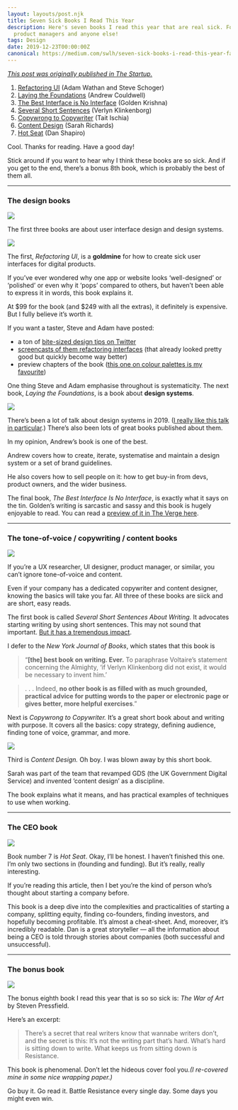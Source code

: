 ```yaml
---
layout: layouts/post.njk
title: Seven Sick Books I Read This Year
description: Here's seven books I read this year that are real sick. For UX designers,
  product managers and anyone else!
tags: Design
date: 2019-12-23T00:00:00Z
canonical: https://medium.com/swlh/seven-sick-books-i-read-this-year-fa6c67fcd19f
---
```

[_This post was originally published in The Startup._](https://medium.com/swlh/seven-sick-books-i-read-this-year-fa6c67fcd19f)

1. [Refactoring UI](https://refactoringui.com/book/) (Adam Wathan and Steve Schoger)
2. [Laying the Foundations](https://designsystemfoundations.com/) (Andrew Couldwell)
3. [The Best Interface is No Interface](http://www.nointerface.com/) (Golden Krishna)
4. [Several Short Sentences](https://www.penguinrandomhouse.com/books/93789/several-short-sentences-about-writing-by-verlyn-klinkenborg/) (Verlyn Klinkenborg)
5. [Copywrong to Copywriter](https://copygui.de/) (Tait Ischia)
6. [Content Design](https://contentdesign.london/book/) (Sarah Richards)
7. [Hot Seat](https://www.oreilly.com/library/view/hot-seat/9781449360801/) (Dan Shapiro)

Cool. Thanks for reading. Have a good day!

Stick around if you want to hear why I think these books are so sick. And if you get to the end, there’s a bonus 8th book, which is probably the best of them all.

***

### The design books

![](https://cdn-images-1.medium.com/max/2400/1*b9_1MJJ5K4PnhGEdaMo1Fw.jpeg)

The first three books are about user interface design and design systems.

![](https://cdn-images-1.medium.com/max/1200/1*mtm4QE4zj1x7oDJVL79NQA.png)

The first, _Refactoring UI_, is a **goldmine** for how to create sick user interfaces for digital products.

If you’ve ever wondered why one app or website looks ‘well-designed’ or ‘polished’ or even why it ‘pops’ compared to others, but haven’t been able to express it in words, this book explains it.

At $99 for the book (and $249 with all the extras), it definitely is expensive. But I fully believe it’s worth it.

If you want a taster, Steve and Adam have posted:

* a ton of [bite-sized design tips on Twitter](https://twitter.com/i/events/994601867987619840)
* [screencasts of them refactoring interfaces](https://www.youtube.com/channel/UCxqiDtkXtOCNJdckODHk9YA/videos) (that already looked pretty good but quickly become way better)
* preview chapters of the book ([this one on colour palettes is my favourite](https://refactoringui.com/previews/building-your-color-palette/))

One thing Steve and Adam emphasise throughout is systematicity. The next book, _Laying the Foundations_, is a book about **design systems**.

![](https://cdn-images-1.medium.com/max/1200/1*mJa4SKC6f9FAbb3lI-_AUg.png)

There’s been a lot of talk about design systems in 2019. ([I really like this talk in particular](https://noti.st/braposo/KRU2ob/the-human-side-of-a-design-system#sOoLN1i).) There’s also been lots of great books published about them.

In my opinion, Andrew’s book is one of the best.

Andrew covers how to create, iterate, systematise and maintain a design system or a set of brand guidelines.

He also covers how to sell people on it: how to get buy-in from devs, product owners, and the wider business.

The final book, _The Best Interface Is No Interface_, is exactly what it says on the tin. Golden’s writing is sarcastic and sassy and this book is hugely enjoyable to read. You can read a [preview of it in The Verge here](https://www.theverge.com/2015/3/17/8103593/golden-krishna-best-interface-is-no-interface-excerpt).

***

### The tone-of-voice / copywriting / content books

![](https://cdn-images-1.medium.com/max/2400/1*RrWhv7JEBhVBBxzyn2OgqQ.jpeg)

If you’re a UX researcher, UI designer, product manager, or similar, you can’t ignore tone-of-voice and content.

Even if your company has a dedicated copywriter and content designer, knowing the basics will take you far. All three of these books are siick and are short, easy reads.

The first book is called _Several Short Sentences About Writing._ It advocates starting writing by using short sentences. This may not sound that important. [But it has a tremendous impact](https://www.goodreads.com/quotes/373814-this-sentence-has-five-words-here-are-five-more-words).

I defer to the _New York Journal of Books_, which states that this book is

> “**\[the\] best book on writing. Ever.** To paraphrase Voltaire’s statement concerning the Almighty, ‘if Verlyn Klinkenborg did not exist, it would be necessary to invent him.’

> . . . Indeed, **no other book is as filled with as much grounded, practical advice for putting words to the paper or electronic page or gives better, more helpful exercises**.”

Next is _Copywrong to Copywriter._ It’s a great short book about and writing with purpose. It covers all the basics: copy strategy, defining audience, finding tone of voice, grammar, and more.

![](https://cdn-images-1.medium.com/max/1200/1*hWI3rBHM4zBOHEEFm_yBYg.png)

Third is _Content Design._ Oh boy. I was blown away by this short book.

Sarah was part of the team that revamped GDS (the UK Government Digital Service) and invented ‘content design’ as a discipline.

The book explains what it means, and has practical examples of techniques to use when working.

***

### The CEO book

![](https://cdn-images-1.medium.com/max/2400/1*H7JnkKtNtbyh3uc9vp1szg.jpeg)

Book number 7 is _Hot Seat_. Okay, I’ll be honest. I haven’t finished this one. I’m only two sections in (founding and funding). But it’s really, really interesting.

If you’re reading this article, then I bet you’re the kind of person who’s thought about starting a company before.

This book is a deep dive into the complexities and practicalities of starting a company, splitting equity, finding co-founders, finding investors, and hopefully becoming profitable. It’s almost a cheat-sheet. And, moreover, it’s incredibly readable. Dan is a great storyteller — all the information about being a CEO is told through stories about companies (both successful and unsuccessful).

***

### The bonus book

![](https://cdn-images-1.medium.com/max/2400/1*ECC4hL45Dl9oPZU-9kbGTQ.jpeg)

The bonus eighth book I read this year that is so so sick is: _The War of Art_ by Steven Pressfield.

Here’s an excerpt:

> There’s a secret that real writers know that wannabe writers don’t, and the secret is this: It’s not the writing part that’s hard. What’s hard is sitting down to write. What keeps us from sitting down is Resistance.

This book is phenomenal. Don’t let the hideous cover fool you._(I re-covered mine in some nice wrapping paper.)_

Go buy it. Go read it. Battle Resistance every single day. Some days you might even win.
